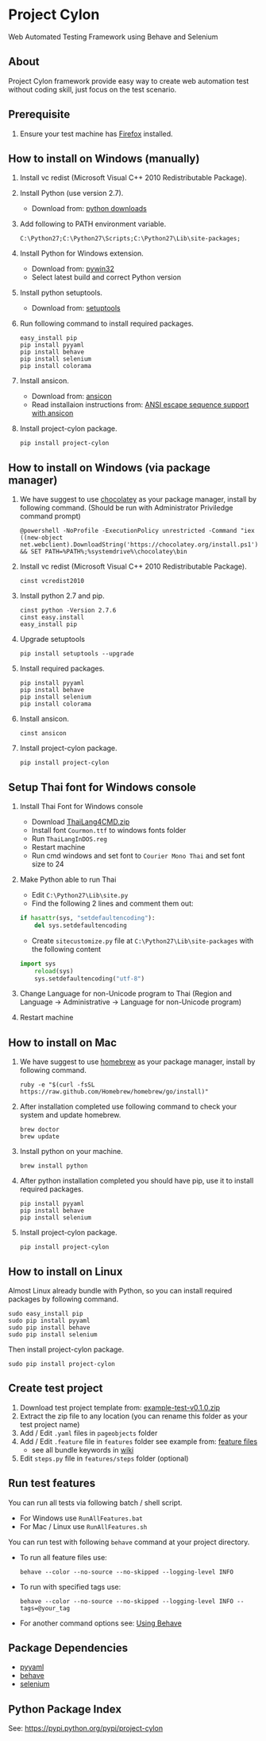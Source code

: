 Project Cylon
=============
Web Automated Testing Framework using Behave and Selenium

About
-----
Project Cylon framework provide easy way to create web automation test without coding skill, just focus on the test scenario.

Prerequisite
------------
1. Ensure your test machine has [Firefox](http://www.mozilla.org/en-US/firefox/new/) installed.

How to install on Windows (manually)
------------------------------------
1. Install vc redist (Microsoft Visual C++ 2010 Redistributable Package).
2. Install Python (use version 2.7). 
    * Download from: [python downloads](https://www.python.org/downloads/)

3. Add following to PATH environment variable.

    ```
    C:\Python27;C:\Python27\Scripts;C:\Python27\Lib\site-packages;
    ```
4. Install Python for Windows extension.
    * Download from: [pywin32](http://sourceforge.net/projects/pywin32/files/pywin32/)
    * Select latest build and correct Python version

5. Install python setuptools. 
    * Download from: [setuptools](https://pypi.python.org/pypi/setuptools/0.9.6#installation-instructions)

6. Run following command to install required packages.

    ```
    easy_install pip
    pip install pyyaml
    pip install behave
    pip install selenium
    pip install colorama
    ```
7. Install ansicon.
	* Download from: [ansicon](https://github.com/adoxa/ansicon/downloads)
	* Read installaion instructions from: [ANSI escape sequence support with ansicon](http://www.kevwebdev.com/blog/in-search-of-a-better-windows-console-using-ansicon-console2-and-git-bash.html#ansicon)

8. Install project-cylon package.

    ```
    pip install project-cylon
    ```

How to install on Windows (via package manager)
-----------------------------------------------
1. We have suggest to use [chocolatey](https://chocolatey.org/) as your package manager, install by following command. (Should be run with Administrator Priviledge command prompt)

    ```
    @powershell -NoProfile -ExecutionPolicy unrestricted -Command "iex ((new-object net.webclient).DownloadString('https://chocolatey.org/install.ps1'))" && SET PATH=%PATH%;%systemdrive%\chocolatey\bin
    ```
2. Install vc redist (Microsoft Visual C++ 2010 Redistributable Package).

    ```
    cinst vcredist2010
    ```
3. Install python 2.7 and pip.

    ```
    cinst python -Version 2.7.6
    cinst easy.install
    easy_install pip
    ```
4. Upgrade setuptools

    ```
    pip install setuptools --upgrade
    ```
5. Install required packages.

    ```
    pip install pyyaml
    pip install behave
    pip install selenium
    pip install colorama
    ```
6. Install ansicon.

    ```
    cinst ansicon
    ```
7. Install project-cylon package.

    ```
    pip install project-cylon
    ```

Setup Thai font for Windows console
-----------------------------------
1. Install Thai Font for Windows console
    * Download [ThaiLang4CMD.zip](https://bitbucket.org/gigapixel/projectcylon/downloads/ThaiLang4CMD.zip)
    * Install font ```Courmon.ttf``` to windows fonts folder
    * Run ```ThaiLangInDOS.reg```
    * Restart machine
    * Run cmd windows and set font to ```Courier Mono Thai``` and set font size to 24

2. Make Python able to run Thai
    * Edit ```C:\Python27\Lib\site.py```
    * Find the following 2 lines and comment them out:

	```python
	if hasattr(sys, "setdefaultencoding"):
	    del sys.setdefaultencoding
	```
    * Create ```sitecustomize.py``` file at ```C:\Python27\Lib\site-packages``` with the following content

	```python
	import sys
	    reload(sys)
	    sys.setdefaultencoding("utf-8")
	```

3. Change Language for non-Unicode program to Thai (Region and Language -> Administrative -> Language for non-Unicode program)
4. Restart machine

How to install on Mac
---------------------
1. We have suggest to use [homebrew](http://brew.sh/) as your package manager, install by following command.

    ```
    ruby -e "$(curl -fsSL https://raw.github.com/Homebrew/homebrew/go/install)"
    ```
2. After installation completed use following command to check your system and update homebrew.

    ```
    brew doctor
    brew update
    ```
3. Install python on your machine.

    ```
    brew install python
    ```
4. After python installation completed you should have pip, use it to install required packages.

    ```
    pip install pyyaml
    pip install behave
    pip install selenium
    ```
5. Install project-cylon package.

    ```
    pip install project-cylon
    ```

How to install on Linux
-----------------------
Almost Linux already bundle with Python, so you can install required packages by following command.
```
sudo easy_install pip
sudo pip install pyyaml
sudo pip install behave
sudo pip install selenium
```

Then install project-cylon package.
```
sudo pip install project-cylon
```

Create test project
-------------------
1. Download test project template from: [example-test-v0.1.0.zip](https://bitbucket.org/gigapixel/projectcylon/downloads/example-test-v0.1.0.zip)
2. Extract the zip file to any location (you can rename this folder as your test project name)
3. Add / Edit ```.yaml``` files in ```pageobjects``` folder
4. Add / Edit ```.feature``` file in ```features``` folder see example from: [feature files](http://pythonhosted.org/behave/tutorial.html#feature-files)
    * see all bundle keywords in [wiki](https://github.com/gigapixel/project-cylon/wiki/Bundle-Keywords) 
5. Edit ```steps.py``` file in ```features/steps``` folder (optional)

Run test features
-----------------
You can run all tests via following batch / shell script.

* For Windows use ```RunAllFeatures.bat```
* For Mac / Linux use ```RunAllFeatures.sh```

You can run test with following ```behave``` command at your project directory.

* To run all feature files use:

    ```
    behave --color --no-source --no-skipped --logging-level INFO
    ```
* To run with specified tags use:

    ```
    behave --color --no-source --no-skipped --logging-level INFO --tags=@your_tag
    ```
* For another command options see: [Using Behave](http://pythonhosted.org/behave/behave.html)

Package Dependencies
--------------------
* [pyyaml](https://pypi.python.org/pypi/PyYAML)
* [behave](https://pypi.python.org/pypi/behave)
* [selenium](https://pypi.python.org/pypi/selenium)

Python Package Index
--------------------
See: https://pypi.python.org/pypi/project-cylon
